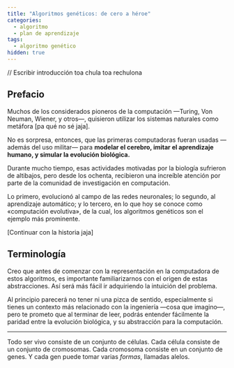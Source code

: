 ```yaml
---
title: "Algoritmos genéticos: de cero a héroe"
categories:
  - algoritmo
  - plan de aprendizaje
tags:
  - algoritmo genético
hidden: true  
---
```


// Escribir introducción toa chula toa rechulona

## Prefacio

Muchos de los considerados pioneros de la computación —Turing, Von Neuman, Wiener, y otros—, quisieron utilizar los sistemas naturales como metáfora [pa qué no sé jaja].

No es sorpresa, entonces, que las primeras computadoras fueran usadas —además del uso militar— para **modelar el cerebro, imitar el aprendizaje humano, y simular la evolución biológica.**

Durante mucho tiempo, esas actividades motivadas por la biología sufrieron de altibajos, pero desde los ochenta, recibieron una increíble atención por parte de la comunidad de investigación en computación.

Lo primero, evolucionó al campo de las redes neuronales; lo segundo, al aprendizaje automático; y lo tercero, en lo que hoy se conoce como «computación evolutiva», de la cual, los algoritmos genéticos son el ejemplo más prominente.

[Continuar con la historia jaja]

## Terminología

Creo que antes de comenzar con la representación en la computadora de estos algoritmos, es importante familiarizarnos con el origen de estas abstracciones. Así será más fácil ir adquiriendo la intuición del problema.

Al principio parecerá no tener ni una pizca de sentido, especialmente si tienes un contexto más relacionado con la ingeniería —cosa que imagino—, pero te prometo que al terminar de leer, podrás entender fácilmente la paridad entre la evolución biológica, y su abstracción para la computación.

---

Todo ser vivo consiste de un conjunto de células. Cada célula consiste de un conjunto de cromosomas. Cada cromosoma consiste en un conjunto de genes. Y cada gen puede tomar varias *formas*, llamadas alelos.

